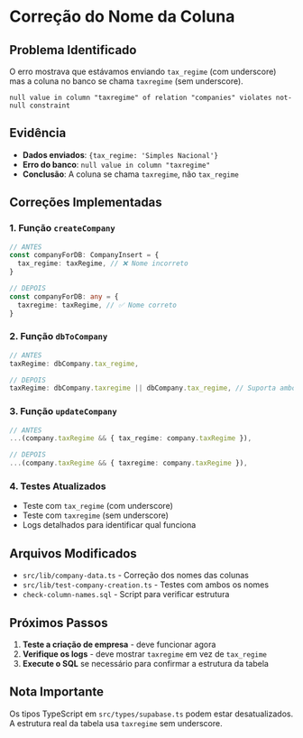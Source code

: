 # Correção do Nome da Coluna

## Problema Identificado
O erro mostrava que estávamos enviando `tax_regime` (com underscore) mas a coluna no banco se chama `taxregime` (sem underscore).

```
null value in column "taxregime" of relation "companies" violates not-null constraint
```

## Evidência
- **Dados enviados**: `{tax_regime: 'Simples Nacional'}`
- **Erro do banco**: `null value in column "taxregime"`
- **Conclusão**: A coluna se chama `taxregime`, não `tax_regime`

## Correções Implementadas

### 1. Função `createCompany`
```typescript
// ANTES
const companyForDB: CompanyInsert = {
  tax_regime: taxRegime, // ❌ Nome incorreto
}

// DEPOIS  
const companyForDB: any = {
  taxregime: taxRegime, // ✅ Nome correto
}
```

### 2. Função `dbToCompany`
```typescript
// ANTES
taxRegime: dbCompany.tax_regime,

// DEPOIS
taxRegime: dbCompany.taxregime || dbCompany.tax_regime, // Suporta ambos
```

### 3. Função `updateCompany`
```typescript
// ANTES
...(company.taxRegime && { tax_regime: company.taxRegime }),

// DEPOIS
...(company.taxRegime && { taxregime: company.taxRegime }),
```

### 4. Testes Atualizados
- Teste com `tax_regime` (com underscore)
- Teste com `taxregime` (sem underscore)
- Logs detalhados para identificar qual funciona

## Arquivos Modificados
- `src/lib/company-data.ts` - Correção dos nomes das colunas
- `src/lib/test-company-creation.ts` - Testes com ambos os nomes
- `check-column-names.sql` - Script para verificar estrutura

## Próximos Passos
1. **Teste a criação de empresa** - deve funcionar agora
2. **Verifique os logs** - deve mostrar `taxregime` em vez de `tax_regime`
3. **Execute o SQL** se necessário para confirmar a estrutura da tabela

## Nota Importante
Os tipos TypeScript em `src/types/supabase.ts` podem estar desatualizados. A estrutura real da tabela usa `taxregime` sem underscore.